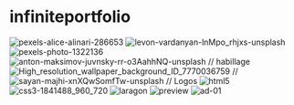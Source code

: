 # infiniteportfolio

![pexels-alice-alinari-286653](https://github.com/magicickey/infiniteportfolio/blob/main/pexels-alice-alinari-2866531.jpg?raw=true)
![levon-vardanyan-lnMpo_rhjxs-unsplash](https://github.com/magicickey/infiniteportfolio/blob/main/levon-vardanyan-lnMpo_rhjxs-unsplash.jpg?raw=true)
![pexels-photo-1322136](https://github.com/magicickey/infiniteportfolio/blob/main/pexels-photo-1322136.jpeg?raw=true)
![anton-maksimov-juvnsky-rr-o3AahhNQ-unsplash](https://github.com/magicickey/infiniteportfolio/blob/main/anton-maksimov-juvnsky-rr-o3AahhNQ-unsplash.jpg?raw=true)
// habillage
![High_resolution_wallpaper_background_ID_7770036759](https://github.com/magicickey/infiniteportfolio/blob/main/High_resolution_wallpaper_background_ID_77700367591.jpg?raw=true)
//
![sayan-majhi-xnXQwSomfTw-unsplash](https://github.com/magicickey/infiniteportfolio/blob/main/sayan-majhi-xnXQwSomfTw-unsplash.jpg?raw=true)
// Logos
![html5](https://github.com/magicickey/infiniteportfolio/blob/main/html5.png?raw=true)
![css3-1841488_960_720](https://github.com/magicickey/infiniteportfolio/blob/main/css3-1841488_960_720.webp?raw=true)
![laragon](https://github.com/magicickey/infiniteportfolio/blob/main/laragon.jpg?raw=true)
![preview](https://github.com/magicickey/infiniteportfolio/blob/main/preview.png?raw=true)
![ad-01](https://github.com/magicickey/infiniteportfolio/blob/main/ad-01-.webp?raw=true)
